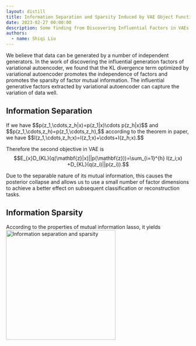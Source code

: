 ```yaml
---
layout: distill
title: Information Separation and Sparsity Induced by VAE Object Function 
date: 2023-02-27 00:00:00
description: Some finding from Discovering Influential Factors in VAEs paper.
authors:
  - name: Shiqi Liu
---
```

<p>We believe that data can be generated by a number of independent generators. In the work of discovering the influential generation factors of variational autoencoder, we found that the KL divergence term optimized by variational autoencoder promotes the independence of factors and promotes the sparsity of factor mutual information. The influential generative factors extracted by variational autoencoder can capture the variation of data well.</p>
<h2 id="Separation in Information">Information Separation</h2>

<p>If we have 
$$p(z_1,\cdots,z_h|x)=p(z_1|x)\cdots p(z_h|x)$$ and $$p(z_1,\cdots,z_h)=p(z_1,\cdots,z_h),$$
according to the theorem in paper, we have
$$I(z_1,\cdots,z_h;x)=I(z_1;x)+\cdots+I(z_h;x).$$

Therefore the second objective in VAE is 
$$E_{x}D_{KL}(q(\mathbf{z}|x)||p(\mathbf{z}))=\sum_{i=1}^{h} I(z_i;x) +D_{KL}(q(z_i)||p(z_i)).$$

Due to the separable nature of its mutual information, this causes the posterior collapse and allows us to use a small number of factor dimensions to achieve a better effect on subsequent classification or reconstruction tasks.</p>

<h2 id="Sparsity in Information">Information Sparsity</h2>
<p>According to the properties of mutual information lasso, it yields
<img src="../../../assets/teaser/VAE_sparsity.png" title="Information separation and sparsity" height="300" ></p>
